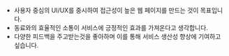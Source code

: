 - 사용자 중심의 UI/UX를 중시하여 접근성이 높은 웹 페이지를 만드는 것이 목표입니다.
- 동료와의 효율적인 소통이 서비스에 긍정적인 효과를 가져온다고 생각합니다.
- 다양한 피드백을 주고받는것을 좋아하며 이를 통해 서비스 생산성 향상에 기여하고 싶습니다.

